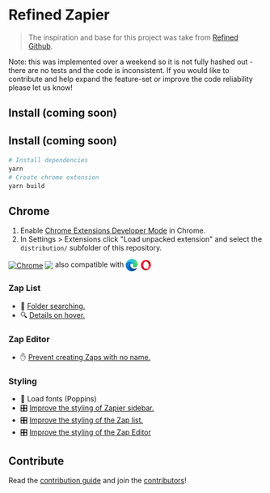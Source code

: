 # Refined Zapier

> The inspiration and base for this project was take from [Refined Github](https://github.com/sindresorhus/refined-github).

Note: this was implemented over a weekend so it is not fully hashed out - there are no tests and the code is inconsistent. If you would like to contribute and help expand the feature-set or improve the code reliability please let us know!

## Install (coming soon)

## Install (coming soon)
```sh
# Install dependencies
yarn  
# Create chrome extension
yarn build
```

## Chrome

1. Enable [Chrome Extensions Developer Mode](https://developer.chrome.com/extensions/faq#faq-dev-01) in Chrome.
2. In Settings > Extensions click "Load unpacked extension" and select the `distribution/` subfolder of this repository.

[link-chrome]: https://chrome.google.com/webstore/detail/refined-github/hlepfoohegkhhmjieoechaddaejaokhf 'Version published on Chrome Web Store'

[<img src="https://raw.githubusercontent.com/alrra/browser-logos/90fdf03c/src/chrome/chrome.svg" width="48" alt="Chrome" valign="middle">][link-chrome] [<img valign="middle" src="https://img.shields.io/chrome-web-store/v/hlepfoohegkhhmjieoechaddaejaokhf.svg?label=%20">][link-chrome] also compatible with [<img src="https://raw.githubusercontent.com/alrra/browser-logos/90fdf03c/src/edge/edge.svg" width="24" alt="Edge" valign="middle">][link-chrome] [<img src="https://raw.githubusercontent.com/alrra/browser-logos/90fdf03c/src/opera/opera.svg" width="24" alt="Opera" valign="middle">][link-chrome]

<!--

############################
  Descriptions style guide
############################

- Starts with: "(Refined GitHub) <verb in third person> ..."
- Ends with period (inside link or parens, if present, like this.)
- Keyboard shortcuts must follow:
	- "Adds a keyboard shortcut to ...: <kbd>key1</kbd> <kbd>key2</kbd>"
	- "Adds keyboard shortcuts to ...: <kbd>a</kbd> and <kbd>alt</kbd> <kbd>a</kbd>"
- Use smart apostrophes: ’ instead of '
- Keep it concise.

#####################################
  Demo screenshots/gifs style guide
#####################################

- Try cleaning up the page by disabling nearby features or hiding clutter, e.g. everything below this tab bar has been hidden: https://user-images.githubusercontent.com/1402241/55089736-d94f5300-50e8-11e9-9095-329ac74c1e9f.png
- If possible, zoom at 200% before taking a screenshot (native retina screens are fine at 100%)
- If changes are subtle, add a before/after comparison using the arrows from https://user-images.githubusercontent.com/1402241/34438653-f66535a4-ecda-11e7-9406-2e1258050cfa.png
- Include some visual context if the feature targets small UI elements, e.g.: https://user-images.githubusercontent.com/1402241/108955170-52d48080-7633-11eb-8979-67e0d3a53f16.png

Thanks for contributing! 🦋🙌

-->

### Zap List
- [](# "folder-searching") 🔦 [Folder searching.]()
- [](# "show-zap-details-on-hover") 🔍 [Details on hover.]()

### Zap Editor
- [](# "disable-submit-without-zap-name") ✋ [Prevent creating Zaps with no name.]()

### Styling
- [](# "load-styles") 🎨 Load fonts (Poppins)
- [](# "improved-sidebar-styling") 🎛 [Improve the styling of Zapier sidebar.]()
- [](# "improved-zap-list-styling") 🎛 [Improve the styling of the Zap list.]()
- [](# "improved-zap-editor-styling") 🎛 [Improve the styling of the Zap Editor]()


<!-- Refer to style guide above. Keep this message between sections. -->

## Contribute

Read the [contribution guide](contributing.md) and join the [contributors](https://github.com/zlwaterfield/refined-zapier/graphs/contributors)!
